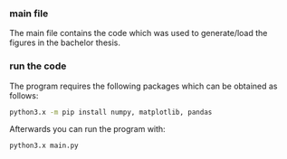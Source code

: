 ### main file
The main file contains the code which was used to generate/load the figures in the bachelor thesis.

### run the code 
The program requires the following packages which can be obtained as follows:

```bash
python3.x -m pip install numpy, matplotlib, pandas
```

Afterwards you can run the program with:

```bash
python3.x main.py
```


